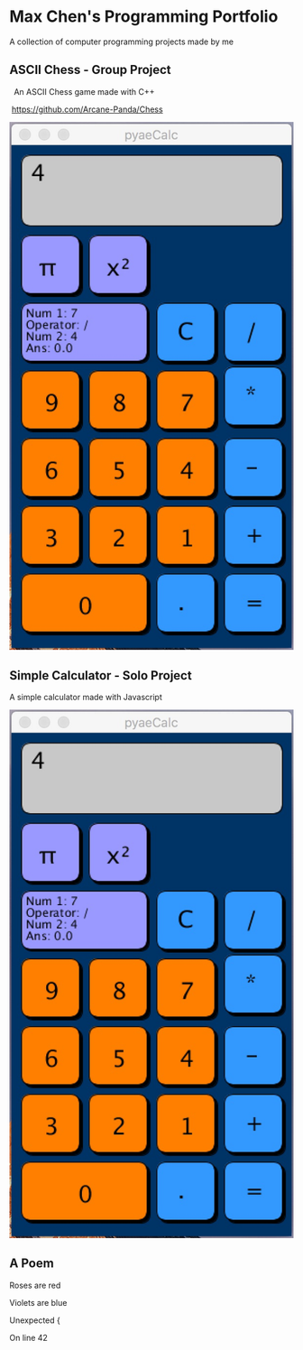 # Max Chen's Programming Portfolio

A collection of computer programming projects made by me

## ASCII Chess - Group Project
  An ASCII Chess game made with C++
   
  https://github.com/Arcane-Panda/Chess
  
  ![Source Code](https://github.com/MaxChen11/MaxProgrammingPortfolio/blob/master/pyaeCalc.jpg)
  
## Simple Calculator - Solo Project
  A simple calculator made with Javascript
  
  
  
  ![Source Code](https://github.com/MaxChen11/MaxProgrammingPortfolio/blob/master/pyaeCalc.jpg)

## A Poem

  Roses are red
  
  Violets are blue
  
  Unexpected {
  
  On line 42
